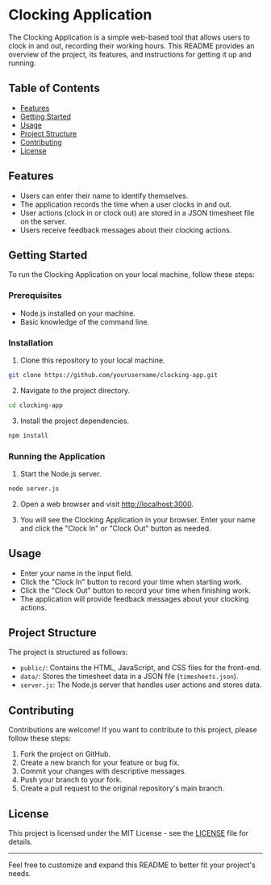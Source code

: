 # Clocking Application

The Clocking Application is a simple web-based tool that allows users to clock in and out, recording their working hours. This README provides an overview of the project, its features, and instructions for getting it up and running.

## Table of Contents
- [Features](#features)
- [Getting Started](#getting-started)
- [Usage](#usage)
- [Project Structure](#project-structure)
- [Contributing](#contributing)
- [License](#license)

## Features

- Users can enter their name to identify themselves.
- The application records the time when a user clocks in and out.
- User actions (clock in or clock out) are stored in a JSON timesheet file on the server.
- Users receive feedback messages about their clocking actions.

## Getting Started

To run the Clocking Application on your local machine, follow these steps:

### Prerequisites

- Node.js installed on your machine.
- Basic knowledge of the command line.

### Installation

1. Clone this repository to your local machine.

```bash
git clone https://github.com/yourusername/clocking-app.git
```

2. Navigate to the project directory.

```bash
cd clocking-app
```

3. Install the project dependencies.

```bash
npm install
```

### Running the Application

1. Start the Node.js server.

```bash
node server.js
```

2. Open a web browser and visit [http://localhost:3000](http://localhost:3000).

3. You will see the Clocking Application in your browser. Enter your name and click the "Clock In" or "Clock Out" button as needed.

## Usage

- Enter your name in the input field.
- Click the "Clock In" button to record your time when starting work.
- Click the "Clock Out" button to record your time when finishing work.
- The application will provide feedback messages about your clocking actions.

## Project Structure

The project is structured as follows:

- `public/`: Contains the HTML, JavaScript, and CSS files for the front-end.
- `data/`: Stores the timesheet data in a JSON file (`timesheets.json`).
- `server.js`: The Node.js server that handles user actions and stores data.

## Contributing

Contributions are welcome! If you want to contribute to this project, please follow these steps:

1. Fork the project on GitHub.
2. Create a new branch for your feature or bug fix.
3. Commit your changes with descriptive messages.
4. Push your branch to your fork.
5. Create a pull request to the original repository's main branch.

## License

This project is licensed under the MIT License - see the [LICENSE](LICENSE) file for details.

---

Feel free to customize and expand this README to better fit your project's needs.
